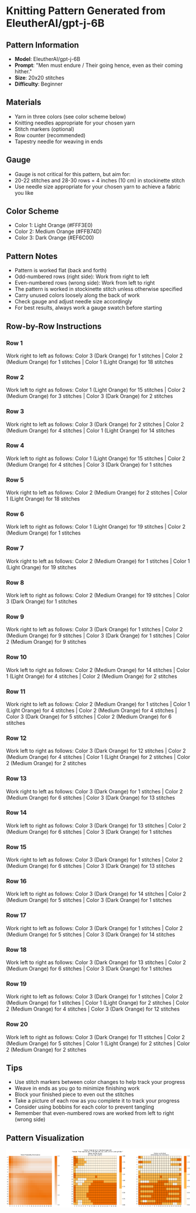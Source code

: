 # Knitting Pattern Generated from EleutherAI/gpt-j-6B

## Pattern Information
- **Model**: EleutherAI/gpt-j-6B
- **Prompt**: "Men must endure / Their going hence, even as their coming hither."
- **Size**: 20x20 stitches
- **Difficulty**: Beginner

## Materials
- Yarn in three colors (see color scheme below)
- Knitting needles appropriate for your chosen yarn
- Stitch markers (optional)
- Row counter (recommended)
- Tapestry needle for weaving in ends

## Gauge
- Gauge is not critical for this pattern, but aim for:
- 20-22 stitches and 28-30 rows = 4 inches (10 cm) in stockinette stitch
- Use needle size appropriate for your chosen yarn to achieve a fabric you like

## Color Scheme
- Color 1: Light Orange (#FFF3E0)
- Color 2: Medium Orange (#FFB74D)
- Color 3: Dark Orange (#EF6C00)

## Pattern Notes
- Pattern is worked flat (back and forth)
- Odd-numbered rows (right side): Work from right to left
- Even-numbered rows (wrong side): Work from left to right
- The pattern is worked in stockinette stitch unless otherwise specified
- Carry unused colors loosely along the back of work
- Check gauge and adjust needle size accordingly
- For best results, always work a gauge swatch before starting

## Row-by-Row Instructions

### Row 1
Work right to left as follows: Color 3 (Dark Orange) for 1 stitches | Color 2 (Medium Orange) for 1 stitches | Color 1 (Light Orange) for 18 stitches

### Row 2
Work left to right as follows: Color 1 (Light Orange) for 15 stitches | Color 2 (Medium Orange) for 3 stitches | Color 3 (Dark Orange) for 2 stitches

### Row 3
Work right to left as follows: Color 3 (Dark Orange) for 2 stitches | Color 2 (Medium Orange) for 4 stitches | Color 1 (Light Orange) for 14 stitches

### Row 4
Work left to right as follows: Color 1 (Light Orange) for 15 stitches | Color 2 (Medium Orange) for 4 stitches | Color 3 (Dark Orange) for 1 stitches

### Row 5
Work right to left as follows: Color 2 (Medium Orange) for 2 stitches | Color 1 (Light Orange) for 18 stitches

### Row 6
Work left to right as follows: Color 1 (Light Orange) for 19 stitches | Color 2 (Medium Orange) for 1 stitches

### Row 7
Work right to left as follows: Color 2 (Medium Orange) for 1 stitches | Color 1 (Light Orange) for 19 stitches

### Row 8
Work left to right as follows: Color 2 (Medium Orange) for 19 stitches | Color 3 (Dark Orange) for 1 stitches

### Row 9
Work right to left as follows: Color 3 (Dark Orange) for 1 stitches | Color 2 (Medium Orange) for 9 stitches | Color 3 (Dark Orange) for 1 stitches | Color 2 (Medium Orange) for 9 stitches

### Row 10
Work left to right as follows: Color 2 (Medium Orange) for 14 stitches | Color 1 (Light Orange) for 4 stitches | Color 2 (Medium Orange) for 2 stitches

### Row 11
Work right to left as follows: Color 2 (Medium Orange) for 1 stitches | Color 1 (Light Orange) for 4 stitches | Color 2 (Medium Orange) for 4 stitches | Color 3 (Dark Orange) for 5 stitches | Color 2 (Medium Orange) for 6 stitches

### Row 12
Work left to right as follows: Color 3 (Dark Orange) for 12 stitches | Color 2 (Medium Orange) for 4 stitches | Color 1 (Light Orange) for 2 stitches | Color 2 (Medium Orange) for 2 stitches

### Row 13
Work right to left as follows: Color 3 (Dark Orange) for 1 stitches | Color 2 (Medium Orange) for 6 stitches | Color 3 (Dark Orange) for 13 stitches

### Row 14
Work left to right as follows: Color 3 (Dark Orange) for 13 stitches | Color 2 (Medium Orange) for 6 stitches | Color 3 (Dark Orange) for 1 stitches

### Row 15
Work right to left as follows: Color 3 (Dark Orange) for 1 stitches | Color 2 (Medium Orange) for 6 stitches | Color 3 (Dark Orange) for 13 stitches

### Row 16
Work left to right as follows: Color 3 (Dark Orange) for 14 stitches | Color 2 (Medium Orange) for 5 stitches | Color 3 (Dark Orange) for 1 stitches

### Row 17
Work right to left as follows: Color 3 (Dark Orange) for 1 stitches | Color 2 (Medium Orange) for 5 stitches | Color 3 (Dark Orange) for 14 stitches

### Row 18
Work left to right as follows: Color 3 (Dark Orange) for 13 stitches | Color 2 (Medium Orange) for 6 stitches | Color 3 (Dark Orange) for 1 stitches

### Row 19
Work right to left as follows: Color 3 (Dark Orange) for 1 stitches | Color 2 (Medium Orange) for 1 stitches | Color 1 (Light Orange) for 2 stitches | Color 2 (Medium Orange) for 4 stitches | Color 3 (Dark Orange) for 12 stitches

### Row 20
Work left to right as follows: Color 3 (Dark Orange) for 11 stitches | Color 2 (Medium Orange) for 5 stitches | Color 1 (Light Orange) for 2 stitches | Color 2 (Medium Orange) for 2 stitches

## Tips
- Use stitch markers between color changes to help track your progress
- Weave in ends as you go to minimize finishing work
- Block your finished piece to even out the stitches
- Take a picture of each row as you complete it to track your progress
- Consider using bobbins for each color to prevent tangling
- Remember that even-numbered rows are worked from left to right (wrong side)

## Pattern Visualization
![Pattern Visualization](pattern_gpt_j_6B_Men_must_endure___Th.png)